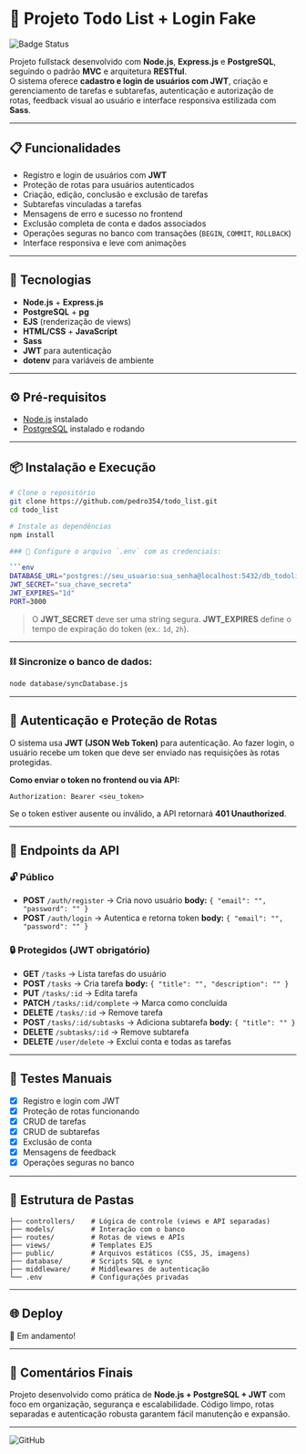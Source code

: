 # 📝 Projeto Todo List + Login Fake

![Badge Status](https://img.shields.io/badge/Status-Done-green)

Projeto fullstack desenvolvido com **Node.js**, **Express.js** e **PostgreSQL**, seguindo o padrão **MVC** e arquitetura **RESTful**.  
O sistema oferece **cadastro e login de usuários com JWT**, criação e gerenciamento de tarefas e subtarefas, autenticação e autorização de rotas, feedback visual ao usuário e interface responsiva estilizada com **Sass**.

---

## 📋 Funcionalidades

- Registro e login de usuários com **JWT**
- Proteção de rotas para usuários autenticados
- Criação, edição, conclusão e exclusão de tarefas
- Subtarefas vinculadas a tarefas
- Mensagens de erro e sucesso no frontend
- Exclusão completa de conta e dados associados
- Operações seguras no banco com transações (`BEGIN`, `COMMIT`, `ROLLBACK`)
- Interface responsiva e leve com animações

---

## 🚀 Tecnologias

- **Node.js** + **Express.js**
- **PostgreSQL** + **pg**
- **EJS** (renderização de views)
- **HTML/CSS** + **JavaScript**
- **Sass**
- **JWT** para autenticação
- **dotenv** para variáveis de ambiente

---

## ⚙️ Pré-requisitos

- [Node.js](https://nodejs.org/en/) instalado
- [PostgreSQL](https://www.postgresql.org/download/) instalado e rodando

---

## 📦 Instalação e Execução

```bash
# Clone o repositório
git clone https://github.com/pedro354/todo_list.git
cd todo_list

# Instale as dependências
npm install

### 🔐 Configure o arquivo `.env` com as credenciais:

```env
DATABASE_URL="postgres://seu_usuario:sua_senha@localhost:5432/db_todolist"
JWT_SECRET="sua_chave_secreta"
JWT_EXPIRES="1d"
PORT=3000
```

> O **JWT\_SECRET** deve ser uma string segura.
> **JWT\_EXPIRES** define o tempo de expiração do token (ex.: `1d`, `2h`).

---

### ⛓️ Sincronize o banco de dados:

```bash
node database/syncDatabase.js
```

---

## 🔑 Autenticação e Proteção de Rotas

O sistema usa **JWT (JSON Web Token)** para autenticação.
Ao fazer login, o usuário recebe um token que deve ser enviado nas requisições às rotas protegidas.

**Como enviar o token no frontend ou via API:**

```http
Authorization: Bearer <seu_token>
```

Se o token estiver ausente ou inválido, a API retornará **401 Unauthorized**.

---

## 📡 Endpoints da API

### 🔓 Público

* **POST** `/auth/register` → Cria novo usuário
  **body:** `{ "email": "", "password": "" }`
* **POST** `/auth/login` → Autentica e retorna token
  **body:** `{ "email": "", "password": "" }`

### 🔒 Protegidos (JWT obrigatório)

* **GET** `/tasks` → Lista tarefas do usuário
* **POST** `/tasks` → Cria tarefa
  **body:** `{ "title": "", "description": "" }`
* **PUT** `/tasks/:id` → Edita tarefa
* **PATCH** `/tasks/:id/complete` → Marca como concluída
* **DELETE** `/tasks/:id` → Remove tarefa
* **POST** `/tasks/:id/subtasks` → Adiciona subtarefa
  **body:** `{ "title": "" }`
* **DELETE** `/subtasks/:id` → Remove subtarefa
* **DELETE** `/user/delete` → Exclui conta e todas as tarefas

---

## 🧪 Testes Manuais

* [x] Registro e login com JWT
* [x] Proteção de rotas funcionando
* [x] CRUD de tarefas
* [x] CRUD de subtarefas
* [x] Exclusão de conta
* [x] Mensagens de feedback
* [x] Operações seguras no banco

---

## 📁 Estrutura de Pastas

```
├── controllers/    # Lógica de controle (views e API separadas)
├── models/         # Interação com o banco
├── routes/         # Rotas de views e APIs
├── views/          # Templates EJS
├── public/         # Arquivos estáticos (CSS, JS, imagens)
├── database/       # Scripts SQL e sync
├── middleware/     # Middlewares de autenticação
└── .env            # Configurações privadas
```

---

## 🌐 Deploy

🚧 Em andamento!

<!-- TODO: Adicionar link quando pronto -->

---

## 💬 Comentários Finais

Projeto desenvolvido como prática de **Node.js + PostgreSQL + JWT** com foco em organização, segurança e escalabilidade.
Código limpo, rotas separadas e autenticação robusta garantem fácil manutenção e expansão.

---

![GitHub](https://img.shields.io/badge/Made%20by-Pedro%20Silva-blue)
